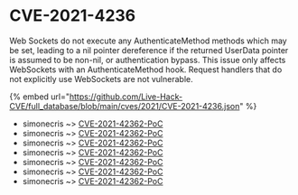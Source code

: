 # CVE-2021-4236

Web Sockets do not execute any AuthenticateMethod methods which may be set, leading to a nil pointer dereference if the returned UserData pointer is assumed to be non-nil, or authentication bypass. This issue only affects WebSockets with an AuthenticateMethod hook. Request handlers that do not explicitly use WebSockets are not vulnerable.

{% embed url="https://github.com/Live-Hack-CVE/full_database/blob/main/cves/2021/CVE-2021-4236.json" %}


* simonecris ~> [CVE-2021-42362-PoC](https://www.alice-snow.ru/2021/database/cve-2021-4236/cve-2021-42362-poc-simonecris)
* simonecris ~> [CVE-2021-42362-PoC](https://www.alice-snow.ru/2021/database/cve-2021-4236/cve-2021-42362-poc-simonecris)
* simonecris ~> [CVE-2021-42362-PoC](https://www.alice-snow.ru/2021/database/cve-2021-4236/cve-2021-42362-poc-simonecris)
* simonecris ~> [CVE-2021-42362-PoC](https://www.alice-snow.ru/2021/database/cve-2021-4236/cve-2021-42362-poc-simonecris)
* simonecris ~> [CVE-2021-42362-PoC](https://www.alice-snow.ru/2021/database/cve-2021-4236/cve-2021-42362-poc-simonecris)
* simonecris ~> [CVE-2021-42362-PoC](https://www.alice-snow.ru/2021/database/cve-2021-4236/cve-2021-42362-poc-simonecris)
* simonecris ~> [CVE-2021-42362-PoC](https://www.alice-snow.ru/2021/database/cve-2021-4236/cve-2021-42362-poc-simonecris)
